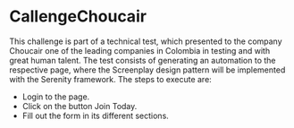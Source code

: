 # CallengeChoucair
This challenge is part of a technical test,
which presented to the company Choucair one of the leading companies in Colombia in testing and with great human talent.
The test consists of generating an automation to the respective page, where the Screenplay design pattern will be implemented with the Serenity framework. 
The steps to execute are:
- Login to the page.
- Click on the button Join Today.
- Fill out the form in its different sections.


